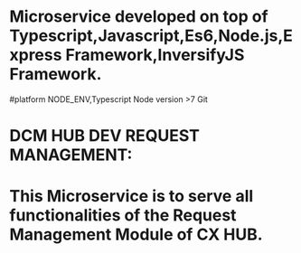 # Microservice developed on top of Typescript,Javascript,Es6,Node.js,Express Framework,InversifyJS Framework.

#platform
NODE_ENV,Typescript
Node version >7
Git

# DCM HUB DEV REQUEST MANAGEMENT:

# This  Microservice is to serve all functionalities of the Request Management Module of CX HUB.

